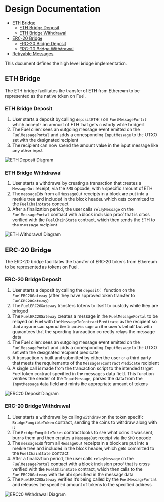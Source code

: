 # Design Documentation

- [ETH Bridge](#eth-bridge)
  - [ETH Bridge Deposit](#eth-bridge-deposit)
  - [ETH Bridge Withdrawal](#eth-bridge-withdrawal)
- [ERC-20 Bridge](#ERC-20-bridge)
  - [ERC-20 Bridge Deposit](#ERC-20-bridge-deposit)
  - [ERC-20 Bridge Withdrawal](#ERC-20-bridge-withdrawal)
- [Retryable Messages](#Retryable-Messages)

This document defines the high level bridge implementation.

## ETH Bridge

The ETH bridge facilitates the transfer of ETH from Ethereum to be represented as the native token on Fuel.

### ETH Bridge Deposit

1. User starts a deposit by calling `depositETH()` on `FuelMessagePortal` which accepts an amount of ETH that gets custody while bridged
1. The Fuel client sees an outgoing message event emitted on the `FuelMessagePortal` and adds a corresponding `InputMessage` to the UTXO set with the designated recipient
1. The recipient can now spend the amount value in the input message like any other input

![ETH Deposit Diagram](/docs/imgs/FuelMessagingETHDeposit.png)

### ETH Bridge Withdrawal

1. User starts a withdrawal by creating a transaction that creates a `MessageOut` receipt, via the `SMO` opcode, with a specific amount of ETH
1. The `messageId`s from all `MessageOut` receipts in a block are put into a merkle tree and included in the block header, which gets committed to the `FuelChainState` contract
1. After a finalization period, the user calls `relayMessage` on the `FuelMessagePortal` contract with a block inclusion proof that is cross verified with the `FuelChainState` contract, which then sends the ETH to the message recipient

![ETH Withdrawal Diagram](/docs/imgs/FuelMessagingETHWithdraw.png)

## ERC-20 Bridge

The ERC-20 bridge facilitates the transfer of ERC-20 tokens from Ethereum to be represented as tokens on Fuel.

### ERC-20 Bridge Deposit

1. User starts a deposit by calling the `deposit()` function on the `FuelERC20Gateway` (after they have approved token transfer to `FuelERC20Gateway`)
1. The `FuelERC20Gateway` transfers tokens to itself to custody while they are bridged
1. The `FuelERC20Gateway` creates a message in the `FuelMessagePortal` to be relayed on Fuel with the `MessageToContractPredicate` as the recipient so that anyone can spend the `InputMessage` on the user's behalf but with guarantees that the spending transaction correctly relays the message data
1. The Fuel client sees an outgoing message event emitted on the `FuelMessagePortal` and adds a corresponding `InputMessage` to the UTXO set with the designated recipient predicate
1. A transaction is built and submitted by either the user or a third party that meets the requirements of the `MessageToContractPredicate` recipient
1. A single call is made from the transaction script to the intended target Fuel token contract specified in the messages data field. This function verifies the sender of the `InputMessage`, parses the data from the `InputMessage` data field and mints the appropriate amount of tokens

![ERC20 Deposit Diagram](/docs/imgs/FuelMessagingERC20Deposit.png)

### ERC-20 Bridge Withdrawal

1. User starts a withdrawal by calling `withdraw` on the token specific `BridgeFungibleToken` contract, sending the coins to withdraw along with it
1. The `BridgeFungibleToken` contract looks to see what coins it was sent, burns them and then creates a `MessageOut` receipt via the `SMO` opcode
1. The `messageId`s from all `MessageOut` receipts in a block are put into a merkle tree and included in the block header, which gets committed to the `FuelChainState` contract
1. After a finalization period, the user calls `relayMessage` on the `FuelMessagePortal` contract with a block inclusion proof that is cross verified with the `FuelChainState` contract, which then calls to the `FuelERC20Gateway` with the abi specified in the message data
1. The `FuelERC20Gateway` verifies it’s being called by the `FuelMessagePortal` and releases the specified amount of tokens to the specified address

![ERC20 Withdrawal Diagram](/docs/imgs/FuelMessagingERC20Withdraw.png)
